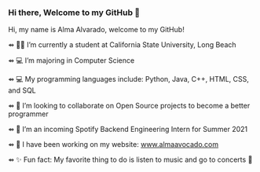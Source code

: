 ### Hi there, Welcome to my GitHub 👋

Hi, my name is Alma Alvarado, welcome to my GitHub!

⇴ 👩🏽‍ I’m currently a student at California State University, Long Beach

⇴ 💻 I’m majoring in Computer Science 

⇴ 💻 My programming languages include: Python, Java, C++, HTML, CSS, and SQL 

⇴ 🐳 I’m looking to collaborate on Open Source projects to become a better programmer

⇴ 🧐 I’m an incoming Spotify Backend Engineering Intern for Summer 2021

⇴ 💬 I have been working on my website: www.almaavocado.com

⇴ ✨ Fun fact: My favorite thing to do is listen to music and go to concerts 🎸

<!--
**almaavocado/almaavocado** is a ✨ _special_ ✨ repository because its `README.md` (this file) appears on your GitHub profile.
